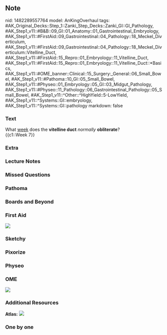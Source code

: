 ## Note
nid: 1482289557764
model: AnKingOverhaul
tags: #AK_Original_Decks::Step_1::Zanki_Step_Decks::Zanki_GI::GI_Pathology, #AK_Step1_v11::#B&B::09_GI::01_Anatomy::01_Gastrointestinal_Embryology, #AK_Step1_v11::#FirstAid::09_Gastrointestinal::04_Pathology::18_Meckel_Diverticulum, #AK_Step1_v11::#FirstAid::09_Gastrointestinal::04_Pathology::18_Meckel_Diverticulum::Vitelline_Duct, #AK_Step1_v11::#FirstAid::15_Repro::01_Embryology::11_Vitelline_Duct, #AK_Step1_v11::#FirstAid::15_Repro::01_Embryology::11_Vitelline_Duct::*Basics, #AK_Step1_v11::#OME_banner::Clinical::15_Surgery:_General::06_Small_Bowel, #AK_Step1_v11::#Pathoma::10_GI::05_Small_Bowel, #AK_Step1_v11::#Physeo::01_Embryology::05_GI::03_Midgut_Pathology, #AK_Step1_v11::#Physeo::11_Pathology::06_Gastrointestinal_Pathology::05_Small_Bowel, #AK_Step1_v11::^Other::^HighYield::5-LowYield, #AK_Step1_v11::^Systems::GI::embryology, #AK_Step1_v11::^Systems::GI::pathology
markdown: false

### Text
<div>
  <div>
    What <u>week</u> does the <b>vitelline duct</b> <i>normally</i>
    <b>obliterate</b>?
  </div>
  <div>
    {{c1::Week 7}}
  </div>
</div>

### Extra


### Lecture Notes


### Missed Questions


### Pathoma


### Boards and Beyond


### First Aid
<img src="tmpMBz3CI.png">

### Sketchy


### Pixorize


### Physeo


### OME
<div class="ome-widget">
  <a href=
  "https://onlinemeded.org/spa/surgery-general/small-bowel/acquire?ref=anki">
  <img src="_OME_AnkiFlashcards_Lesson_5.png"></a>
</div>

### Additional Resources
<b>Atlas:</b> <img src="tmphuw1Er.png">

### One by one

